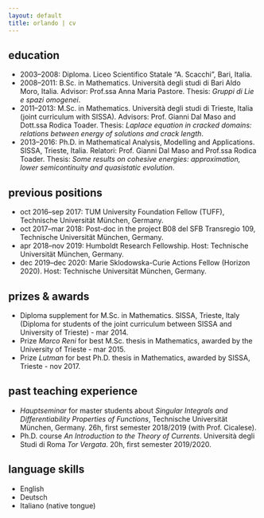 ```yaml
---
layout: default
title: orlando | cv
---
```


## education

- 2003–2008: Diploma. Liceo Scientifico Statale “A. Scacchi”, Bari, Italia. 
- 2008–2011: B.Sc. in Mathematics. Università degli studi di Bari Aldo Moro, Italia. Advisor: Prof.ssa Anna Maria Pastore. Thesis: *Gruppi di Lie e spazi omogenei*. 
- 2011–2013: M.Sc. in Mathematics. Università degli studi di Trieste, Italia (joint curriculum with SISSA). Advisors: Prof. Gianni Dal Maso and Dott.ssa Rodica Toader. Thesis: *Laplace equation in cracked domains: relations between energy of solutions and crack length*.
- 2013–2016: Ph.D. in Mathematical Analysis, Modelling and Applications. SISSA, Trieste, Italia. Relatori: Prof. Gianni Dal Maso and Prof.ssa Rodica Toader. Thesis: *Some results on cohesive energies: approximation, lower semicontinuity and quasistatic evolution*. 

## previous positions

- oct 2016–sep 2017: TUM University Foundation Fellow (TUFF), Technische Universität München, Germany.
- oct 2017–mar 2018: Post-doc in the project B08 del SFB Transregio 109, Technische Universität München, Germany.
- apr 2018–nov 2019: Humboldt Research Fellowship. Host: Technische Universität München, Germany.
- dec 2019–dec 2020: Marie Sklodowska-Curie Actions Fellow (Horizon 2020). Host: Technische Universität München, Germany.

## prizes & awards

- Diploma supplement for M.Sc. in Mathematics. SISSA, Trieste, Italy (Diploma for students of the joint curriculum between SISSA and University of Trieste) - mar 2014.
- Prize *Marco Reni* for best M.Sc. thesis in Mathematics, awarded by the University of Trieste - mar 2015.
- Prize *Lutman* for best Ph.D. thesis in Mathematics, awarded by SISSA, Trieste - nov 2017.

## past teaching experience 

- *Hauptseminar* for master students about *Singular Integrals and Differentiability Properties of Functions*, Technische Universität München, Germany. 26h, first semester 2018/2019 (with Prof. Cicalese).
-  Ph.D. course *An Introduction to the Theory of Currents*. Università degli Studi di Roma *Tor Vergata*. 20h, first semester 2019/2020.


## language skills 

- English
- Deutsch
- Italiano (native tongue)